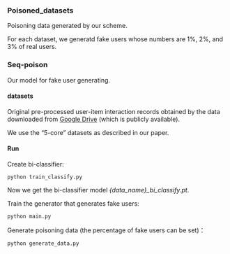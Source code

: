 ### Poisoned_datasets
Poisoning data generated by our scheme.

For each dataset, we generatd fake users whose numbers are 1%, 2%, and 3% of real users.

### Seq-poison
Our model for fake user generating.

#### datasets
Original pre-processed user-item interaction records obtained by the data downloaded from [Google Drive](https://drive.google.com/drive/folders/1ahiLmzU7cGRPXf5qGMqtAChte2eYp9gI) (which is publicly available). 

We use the “5-core” datasets as described in our paper.

#### Run
Create bi-classifier:
  
```
python train_classify.py
```

Now we get the bi-classifier model *{data_name}_bi_classify.pt*.

Train the generator that generates fake users:

```
python main.py
```

Generate poisoning data (the percentage of fake users can be set)：

```
python generate_data.py
```

